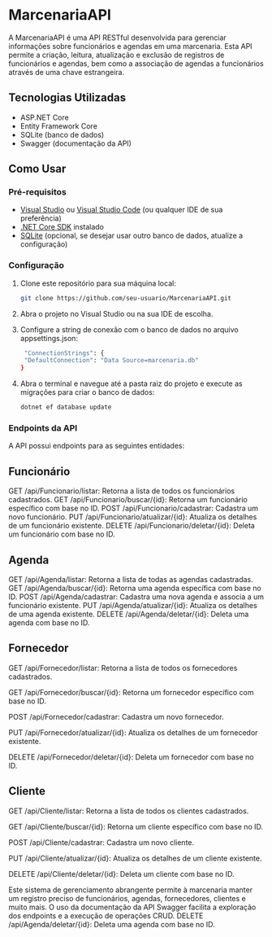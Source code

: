 # MarcenariaAPI

A MarcenariaAPI é uma API RESTful desenvolvida para gerenciar informações sobre funcionários e agendas em uma marcenaria. Esta API permite a criação, leitura, atualização e exclusão de registros de funcionários e agendas, bem como a associação de agendas a funcionários através de uma chave estrangeira.

## Tecnologias Utilizadas

- ASP.NET Core 
- Entity Framework Core
- SQLite (banco de dados)
- Swagger (documentação da API)

## Como Usar

### Pré-requisitos

- [Visual Studio](https://visualstudio.microsoft.com/) ou [Visual Studio Code](https://code.visualstudio.com/) (ou qualquer IDE de sua preferência)
- [.NET Core SDK](https://dotnet.microsoft.com/download/dotnet) instalado
- [SQLite](https://www.sqlite.org/download.html) (opcional, se desejar usar outro banco de dados, atualize a configuração)

### Configuração

1. Clone este repositório para sua máquina local:

   ```bash
   git clone https://github.com/seu-usuario/MarcenariaAPI.git

2. Abra o projeto no Visual Studio ou na sua IDE de escolha.

3. Configure a string de conexão com o banco de dados no arquivo appsettings.json:

   ```bash
    "ConnectionStrings": {
    "DefaultConnection": "Data Source=marcenaria.db"
   }

4. Abra o terminal e navegue até a pasta raiz do projeto e execute as migrações para criar o banco de dados:
      
   ```bash
   dotnet ef database update

### Endpoints da API
A API possui endpoints para as seguintes entidades:

## Funcionário
GET /api/Funcionario/listar: Retorna a lista de todos os funcionários cadastrados.
GET /api/Funcionario/buscar/{id}: Retorna um funcionário específico com base no ID.
POST /api/Funcionario/cadastrar: Cadastra um novo funcionário.
PUT /api/Funcionario/atualizar/{id}: Atualiza os detalhes de um funcionário existente.
DELETE /api/Funcionario/deletar/{id}: Deleta um funcionário com base no ID.

## Agenda
GET /api/Agenda/listar: Retorna a lista de todas as agendas cadastradas.
GET /api/Agenda/buscar/{id}: Retorna uma agenda específica com base no ID.
POST /api/Agenda/cadastrar: Cadastra uma nova agenda e associa a um funcionário existente.
PUT /api/Agenda/atualizar/{id}: Atualiza os detalhes de uma agenda existente.
DELETE /api/Agenda/deletar/{id}: Deleta uma agenda com base no ID.

## Fornecedor
GET /api/Fornecedor/listar: Retorna a lista de todos os fornecedores cadastrados.

GET /api/Fornecedor/buscar/{id}: Retorna um fornecedor específico com base no ID.

POST /api/Fornecedor/cadastrar: Cadastra um novo fornecedor.

PUT /api/Fornecedor/atualizar/{id}: Atualiza os detalhes de um fornecedor existente.

DELETE /api/Fornecedor/deletar/{id}: Deleta um fornecedor com base no ID.

## Cliente
GET /api/Cliente/listar: Retorna a lista de todos os clientes cadastrados.

GET /api/Cliente/buscar/{id}: Retorna um cliente específico com base no ID.

POST /api/Cliente/cadastrar: Cadastra um novo cliente.

PUT /api/Cliente/atualizar/{id}: Atualiza os detalhes de um cliente existente.

DELETE /api/Cliente/deletar/{id}: Deleta um cliente com base no ID.


Este sistema de gerenciamento abrangente permite à marcenaria manter um registro preciso de funcionários, agendas, fornecedores, clientes e muito mais. O uso da documentação da API Swagger facilita a exploração dos endpoints e a execução de operações CRUD.
DELETE /api/Agenda/deletar/{id}: Deleta uma agenda com base no ID.

